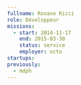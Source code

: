 ```yaml
---
fullname: Roxane Ricci
role: Développeur
missions:
  - start: 2014-11-17
    end: 2015-03-30
    status: service
    employer: octo
startups:
previously:
  - mdph
---
```

